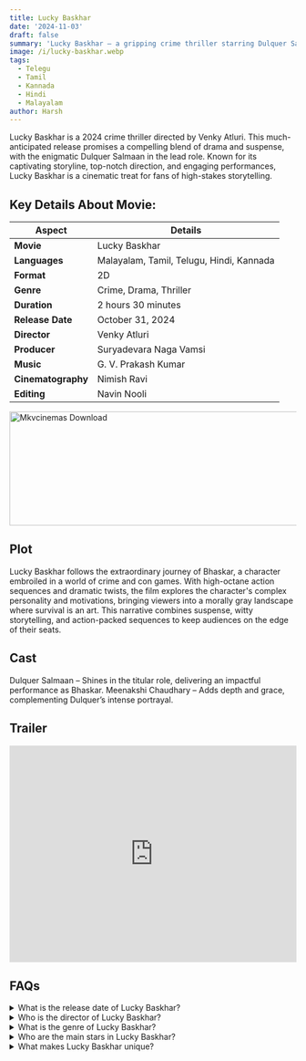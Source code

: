 ```yaml
---
title: Lucky Baskhar
date: '2024-11-03'
draft: false
summary: 'Lucky Baskhar – a gripping crime thriller starring Dulquer Salmaan. Directed by Venky Atluri, it’s a thrilling journey of survival and deception.'
image: /i/lucky-baskhar.webp
tags:
  - Telegu
  - Tamil
  - Kannada
  - Hindi
  - Malayalam
author: Harsh
---
```


Lucky Baskhar is a 2024 crime thriller directed by Venky Atluri. This much-anticipated release promises a compelling blend of drama and suspense, with the enigmatic Dulquer Salmaan in the lead role. Known for its captivating storyline, top-notch direction, and engaging performances, Lucky Baskhar is a cinematic treat for fans of high-stakes storytelling.

## Key Details About Movie:

| Aspect             | Details                                  |
| ------------------ | ---------------------------------------- |
| **Movie**          | Lucky Baskhar                            |
| **Languages**      | Malayalam, Tamil, Telugu, Hindi, Kannada |
| **Format**         | 2D                                       |
| **Genre**          | Crime, Drama, Thriller                   |
| **Duration**       | 2 hours 30 minutes                       |
| **Release Date**   | October 31, 2024                         |
| **Director**       | Venky Atluri                             |
| **Producer**       | Suryadevara Naga Vamsi                   |
| **Music**          | G. V. Prakash Kumar                      |
| **Cinematography** | Nimish Ravi                              |
| **Editing**        | Navin Nooli                              |

<a href="https://www.profitablecpmrate.com/zht8552qct?key=dd3a0d3c76c4f58956dd24d2605f1413">
  <img src="/mkvcinemas-btn.webp" alt="Mkvcinemas Download" width="600" height="200" loading="lazy">
</a>

## Plot

Lucky Baskhar follows the extraordinary journey of Bhaskar, a character embroiled in a world of crime and con games. With high-octane action sequences and dramatic twists, the film explores the character's complex personality and motivations, bringing viewers into a morally gray landscape where survival is an art. This narrative combines suspense, witty storytelling, and action-packed sequences to keep audiences on the edge of their seats.

## Cast

Dulquer Salmaan – Shines in the titular role, delivering an impactful performance as Bhaskar.
Meenakshi Chaudhary – Adds depth and grace, complementing Dulquer’s intense portrayal.

## Trailer

<iframe width="100%" height="380" src="https://www.youtube.com/embed/FonKx5wvuHI" title={title} frameborder="0" allow="accelerometer; autoplay; clipboard-write; encrypted-media; gyroscope; picture-in-picture; web-share" referrerpolicy="strict-origin-when-cross-origin" allowfullscreen loading="lazy"></iframe>

## FAQs

<details>
  <summary>What is the release date of Lucky Baskhar?</summary>
  <p>It was released on October 31, 2024.</p>
</details>

<details>
  <summary>Who is the director of Lucky Baskhar?</summary>
  <p>The film was directed by Venky Atluri.</p>
</details>

<details>
  <summary>What is the genre of Lucky Baskhar?</summary>
  <p>It’s a crime thriller with elements of drama.</p>
</details>

<details>
  <summary>Who are the main stars in Lucky Baskhar?</summary>
  <p>The film stars Dulquer Salmaan and Meenakshi Chaudhary.</p>
</details>

<details>
  <summary>What makes Lucky Baskhar unique?</summary>
  <p>Its intriguing storyline, remarkable performances, and strong direction make it stand out among crime thrillers.</p>
</details>
